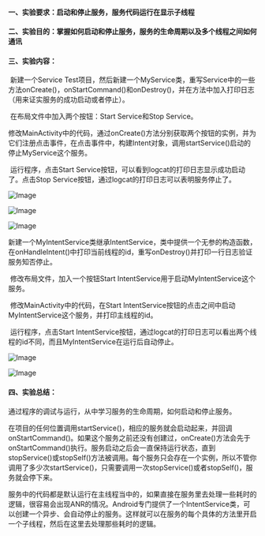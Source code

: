 #### 一、实验要求：启动和停止服务，服务代码运行在显示子线程

#### 二、实验目的：掌握如何启动和停止服务，服务的生命周期以及多个线程之间如何通讯

#### 三、实验内容：

​	新建一个Service Test项目，然后新建一个MyService类，重写Service中的一些方法onCreate()，onStartCommand()和onDestroy()，并在方法中加入打印日志（用来证实服务的成功启动或者停止）。

​	在布局文件中加入两个按钮：Start Service和Stop Service。

​	修改MainActivity中的代码，通过onCreate()方法分别获取两个按钮的实例，并为它们注册点击事件，在点击事件中，构建Intent对象，调用startService()启动的停止MyService这个服务。

​	运行程序，点击Start Service按钮，可以看到logcat的打印日志显示成功启动了。点击Stop Service按钮，通过logcat的打印日志可以表明服务停止了。

![Image]()

![Image]()

![Image]()

​	新建一个MyIntentService类继承IntentService，类中提供一个无参的构造函数，在onHandleIntent()中打印当前线程的id，重写onDestroy()并打印一行日志验证服务知否停止。

​	修改布局文件，加入一个按钮Start IntentService用于启动MyIntentService这个服务。

​	修改MainActivity中的代码，在Start IntentService按钮的点击之间中启动MyIntentService这个服务，并打印主线程的id。

​	运行程序，点击Start IntentService按钮，通过logcat的打印日志可以看出两个线程的id不同，而且MyIntentService在运行后自动停止。

![Image]()

![Image]()

#### 四、实验总结：

​	通过程序的调试与运行，从中学习服务的生命周期，如何启动和停止服务。

​	在项目的任何位置调用startService()，相应的服务就会启动起来，并回调onStartCommand()。如果这个服务之前还没有创建过，onCreate()方法会先于onStartCommand()执行。服务启动之后会一直保持运行状态，直到stopService()或stopSelf()方法被调用。每个服务只会存在一个实例，所以不管你调用了多少次startService()，只需要调用一次stopService()或者stopSelf()，服务就会停下来。

​	服务中的代码都是默认运行在主线程当中的，如果直接在服务里去处理一些耗时的逻辑，很容易会出现ANR的情况。Android专门提供了一个IntentService类，可以创建一个异步、会自动停止的服务。这样就可以在服务的每个具体的方法里开启一个子线程，然后在这里去处理那些耗时的逻辑。